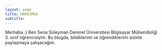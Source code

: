 ```yaml
---
layout: page
title: HAKKIMDA
subtitle: 
---
```


Merhaba :) Ben Sena Süleyman Demirel Üniversitesi Bilgisayar Mühendisliği 3. sınıf öğrencisiyim. Bu blogda, bildiklerimi ve öğrendiklerimi sizinle paylaşmaya çalışacağım. 

